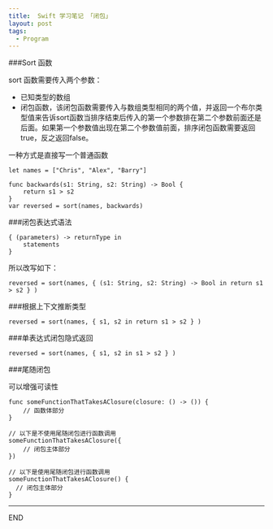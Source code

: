 ```yaml
---
title:  Swift 学习笔记 「闭包」
layout: post
tags:
  - Program
---
```


###Sort 函数

sort 函数需要传入两个参数：

- 已知类型的数组
- 闭包函数，该闭包函数需要传入与数组类型相同的两个值，并返回一个布尔类型值来告诉sort函数当排序结束后传入的第一个参数排在第二个参数前面还是后面。如果第一个参数值出现在第二个参数值前面，排序闭包函数需要返回true，反之返回false。

一种方式是直接写一个普通函数

```
let names = ["Chris", "Alex", "Barry"]

func backwards(s1: String, s2: String) -> Bool {
    return s1 > s2
}
var reversed = sort(names, backwards)
```

###闭包表达式语法

```
{ (parameters) -> returnType in
    statements
}
```

所以改写如下：

```
reversed = sort(names, { (s1: String, s2: String) -> Bool in return s1 > s2 } )
```
###根据上下文推断类型

```
reversed = sort(names, { s1, s2 in return s1 > s2 } )
```

###单表达式闭包隐式返回

```
reversed = sort(names, { s1, s2 in s1 > s2 } )
```

###尾随闭包

可以增强可读性

```
func someFunctionThatTakesAClosure(closure: () -> ()) {
    // 函数体部分
}

// 以下是不使用尾随闭包进行函数调用
someFunctionThatTakesAClosure({
    // 闭包主体部分
})

// 以下是使用尾随闭包进行函数调用
someFunctionThatTakesAClosure() {
  // 闭包主体部分
}
```

---
END



